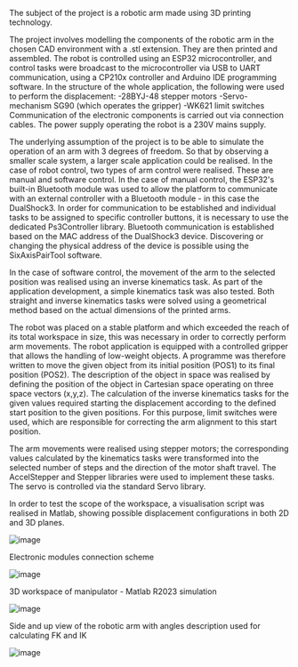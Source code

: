 The subject of the project is a robotic arm made using 3D printing technology.

The project involves modelling the components of the robotic arm in the chosen CAD environment with a .stl extension. They are then printed and assembled. The robot is controlled using an ESP32 microcontroller, and control tasks were broadcast to the microcontroller via USB to UART communication, using a CP210x controller and Arduino IDE programming software. In the structure of the whole application, the following were used to perform the displacement: -28BYJ-48 stepper motors -Servo-mechanism SG90 (which operates the gripper) -WK621 limit switches Communication of the electronic components is carried out via connection cables. The power supply operating the robot is a 230V mains supply.

The underlying assumption of the project is to be able to simulate the operation of an arm with 3 degrees of freedom. So that by observing a smaller scale system, a larger scale application could be realised. In the case of robot control, two types of arm control were realised. These are manual and software control. In the case of manual control, the ESP32's built-in Bluetooth module was used to allow the platform to communicate with an external controller with a Bluetooth module - in this case the DualShock3. In order for communication to be established and individual tasks to be assigned to specific controller buttons, it is necessary to use the dedicated Ps3Controller library. Bluetooth communication is established based on the MAC address of the DualShock3 device. Discovering or changing the physical address of the device is possible using the SixAxisPairTool software.

In the case of software control, the movement of the arm to the selected position was realised using an inverse kinematics task. As part of the application development, a simple kinematics task was also tested. Both straight and inverse kinematics tasks were solved using a geometrical method based on the actual dimensions of the printed arms.

The robot was placed on a stable platform and which exceeded the reach of its total workspace in size, this was necessary in order to correctly perform arm movements. The robot application is equipped with a controlled gripper that allows the handling of low-weight objects. A programme was therefore written to move the given object from its initial position (POS1) to its final position (POS2). The description of the object in space was realised by defining the position of the object in Cartesian space operating on three space vectors (x,y,z). The calculation of the inverse kinematics tasks for the given values required starting the displacement according to the defined start position to the given positions. For this purpose, limit switches were used, which are responsible for correcting the arm alignment to this start position.

The arm movements were realised using stepper motors; the corresponding values calculated by the kinematics tasks were transformed into the selected number of steps and the direction of the motor shaft travel. The AccelStepper and Stepper libraries were used to implement these tasks. The servo is controlled via the standard Servo library.

In order to test the scope of the workspace, a visualisation script was realised in Matlab, showing possible displacement configurations in both 2D and 3D planes.

![image](https://github.com/koppelos/3DOF-robotic-arm-3D-printed-ESP-Arduino/assets/48089897/038ef9a7-d98c-44e9-8a94-3e424606ad71)

Electronic modules connection scheme


![image](https://github.com/koppelos/3DOF-robotic-arm-3D-printed-ESP-Arduino/assets/48089897/20842ebe-4304-46fe-b895-7d75f704a5c2)

3D workspace of manipulator - Matlab R2023 simulation

![image](https://github.com/koppelos/3DOF-robotic-arm-3D-printed-ESP-Arduino/assets/48089897/07b3d3f9-d116-4241-a635-e5f2ddfdb909)

Side and up view of the robotic arm with angles description used for calculating FK and IK

![image](https://github.com/koppelos/3DOF-robotic-arm-3D-printed-ESP-Arduino/assets/48089897/e1130655-7abe-46e5-ac73-2a4c24d12e19)
